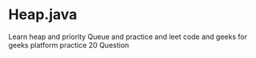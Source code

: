 # Heap.java
Learn heap and priority Queue and practice
and leet code and geeks for geeks platform practice 20 Question
